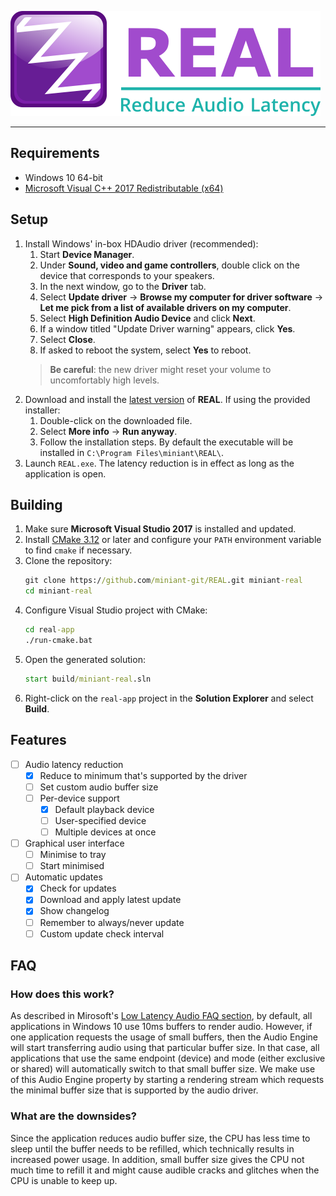 ![REAL](img/logo.png)

---

## Requirements

* Windows 10 64-bit
* [Microsoft Visual C++ 2017 Redistributable (x64)](https://aka.ms/vs/15/release/VC_redist.x64.exe) 

## Setup

1. Install Windows' in-box HDAudio driver (recommended):
    1. Start **Device Manager**.
    2. Under **Sound, video and game controllers**, double click on the device that corresponds to your speakers.
    3. In the next window, go to the **Driver** tab.
    4. Select **Update driver** -> **Browse my computer for driver software** -> **Let me pick from a list of available drivers on my computer**.
    5. Select **High Definition Audio Device** and click **Next**.
    6. If a window titled "Update Driver warning" appears, click **Yes**.
    7. Select **Close**.
    8. If asked to reboot the system, select **Yes** to reboot.
    > **Be careful**: the new driver might reset your volume to uncomfortably high levels. 
2. Download and install the [latest version](https://github.com/miniant-git/REAL/releases/latest) of **REAL**. If using the provided installer:
    1. Double-click on the downloaded file.
    2. Select **More info** -> **Run anyway**.
    3. Follow the installation steps. By default the executable will be installed in `C:\Program Files\miniant\REAL\`. 
3. Launch `REAL.exe`. The latency reduction is in effect as long as the application is open.

## Building

1. Make sure **Microsoft Visual Studio 2017** is installed and updated.
2. Install [CMake 3.12](https://cmake.org/download/) or later and configure your `PATH` environment variable to find `cmake` if necessary.
3. Clone the repository:
    ```bat
    git clone https://github.com/miniant-git/REAL.git miniant-real
    cd miniant-real
    ```
4. Configure Visual Studio project with CMake:
   ```bat
   cd real-app
   ./run-cmake.bat
   ```
5. Open the generated solution:
   ```bat
   start build/miniant-real.sln
   ```
6. Right-click on the `real-app` project in the **Solution Explorer** and select **Build**.

## Features

- [ ] Audio latency reduction
    - [x] Reduce to minimum that's supported by the driver
    - [ ] Set custom audio buffer size
    - [ ] Per-device support
        - [x] Default playback device
        - [ ] User-specified device
        - [ ] Multiple devices at once
- [ ] Graphical user interface
    - [ ] Minimise to tray
    - [ ] Start minimised
- [ ] Automatic updates
    - [x] Check for updates
    - [x] Download and apply latest update
    - [x] Show changelog
    - [ ] Remember to always/never update
    - [ ] Custom update check interval

## FAQ

### How does this work?

As described in Mirosoft's [Low Latency Audio FAQ section](https://docs.microsoft.com/en-us/windows-hardware/drivers/audio/low-latency-audio#span-idfaqspanspan-idfaqspanfaq), by default, all applications in Windows 10 use 10ms buffers to render audio. However, if one application requests the usage of small buffers, then the Audio Engine will start transferring audio using that particular buffer size. In that case, all applications that use the same endpoint (device) and mode (either exclusive or shared) will automatically switch to that small buffer size. We make use of this Audio Engine property by starting a rendering stream which requests the minimal buffer size that is supported by the audio driver.

### What are the downsides?

Since the application reduces audio buffer size, the CPU has less time to sleep until the buffer needs to be refilled, which technically results in increased power usage. In addition, small buffer size gives the CPU not much time to refill it and might cause audible cracks and glitches when the CPU is unable to keep up.
